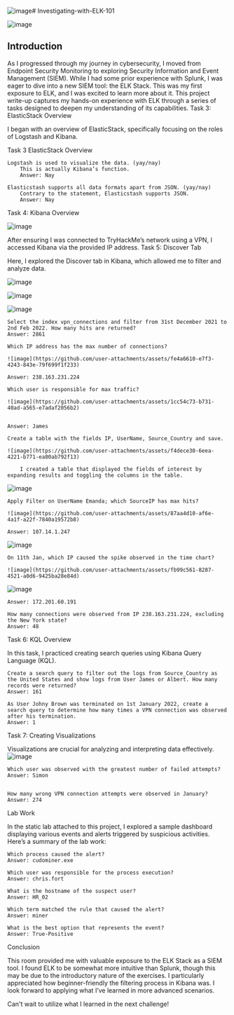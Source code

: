 ![image](https://github.com/user-attachments/assets/5329459b-e1f6-407a-939c-e834aa5f7a74)# Investigating-with-ELK-101

![image](https://github.com/user-attachments/assets/7ab5c6ec-f157-45e5-9840-85a9f025dce7)


## Introduction

As I progressed through my journey in cybersecurity, I moved from Endpoint Security Monitoring to exploring Security Information and Event Management (SIEM). While I had some prior experience with Splunk, I was eager to dive into a new SIEM tool: the ELK Stack. This was my first exposure to ELK, and I was excited to learn more about it. This project write-up captures my hands-on experience with ELK through a series of tasks designed to deepen my understanding of its capabilities.
Task 3: ElasticStack Overview

I began with an overview of ElasticStack, specifically focusing on the roles of Logstash and Kibana.

Task 3 ElasticStack Overview

    Logstash is used to visualize the data. (yay/nay)
        This is actually Kibana’s function.
        Answer: Nay

    Elasticstash supports all data formats apart from JSON. (yay/nay)
        Contrary to the statement, Elasticstash supports JSON.
        Answer: Nay

Task 4: Kibana Overview

![image](https://github.com/user-attachments/assets/deb9ae89-cdff-4618-beb6-b6f07166d9c9)

After ensuring I was connected to TryHackMe’s network using a VPN, I accessed Kibana via the provided IP address.
Task 5: Discover Tab

Here, I explored the Discover tab in Kibana, which allowed me to filter and analyze data.


![image](https://github.com/user-attachments/assets/5059370d-94cf-4681-a4d5-b55fd9be6ec8)

![image](https://github.com/user-attachments/assets/c374888e-238b-4955-a823-24c096bc20b8)

![image](https://github.com/user-attachments/assets/e5f3747d-95fd-430e-bd52-e09e5bedcd88)


    Select the index vpn_connections and filter from 31st December 2021 to 2nd Feb 2022. How many hits are returned?
    Answer: 2861

    Which IP address has the max number of connections?

    ![image](https://github.com/user-attachments/assets/fe4a6610-e7f3-4243-843e-79f699f1f233)

    Answer: 238.163.231.224

    Which user is responsible for max traffic?

    ![image](https://github.com/user-attachments/assets/1cc54c73-b731-40ad-a565-e7adaf2056b2)


    Answer: James

    Create a table with the fields IP, UserName, Source_Country and save.

    ![image](https://github.com/user-attachments/assets/f4dece30-6eea-4221-b771-ea80ab792f13)

        I created a table that displayed the fields of interest by expanding results and toggling the columns in the table.
        
![image](https://github.com/user-attachments/assets/33fa702a-c29d-4b31-bac7-742ddb0d8181)

    Apply Filter on UserName Emanda; which SourceIP has max hits?
    
    ![image](https://github.com/user-attachments/assets/87aa4d10-af6e-4a1f-a22f-7840a19572b8)

    Answer: 107.14.1.247

![image](https://github.com/user-attachments/assets/d1cdfdae-4f87-4764-b9b9-7e303d504ee5)


    On 11th Jan, which IP caused the spike observed in the time chart?

    ![image](https://github.com/user-attachments/assets/fb99c561-8287-4521-a0d6-9425ba28e84d)
![image](https://github.com/user-attachments/assets/398ad482-17b0-4823-94a0-557f3f745abf)

    Answer: 172.201.60.191

    How many connections were observed from IP 238.163.231.224, excluding the New York state?
    Answer: 48

Task 6: KQL Overview

In this task, I practiced creating search queries using Kibana Query Language (KQL).

    Create a search query to filter out the logs from Source_Country as the United States and show logs from User James or Albert. How many records were returned?
    Answer: 161

    As User Johny Brown was terminated on 1st January 2022, create a search query to determine how many times a VPN connection was observed after his termination.
    Answer: 1

Task 7: Creating Visualizations

Visualizations are crucial for analyzing and interpreting data effectively.
![image](https://github.com/user-attachments/assets/c94427c2-b04e-491c-bfb0-5fe4c8a5f4fc)

    Which user was observed with the greatest number of failed attempts?
    Answer: Simon


    How many wrong VPN connection attempts were observed in January?
    Answer: 274

Lab Work

In the static lab attached to this project, I explored a sample dashboard displaying various events and alerts triggered by suspicious activities. Here’s a summary of the lab work:

    Which process caused the alert?
    Answer: cudominer.exe

    Which user was responsible for the process execution?
    Answer: chris.fort

    What is the hostname of the suspect user?
    Answer: HR_02

    Which term matched the rule that caused the alert?
    Answer: miner

    What is the best option that represents the event?
    Answer: True-Positive

Conclusion

This room provided me with valuable exposure to the ELK Stack as a SIEM tool. I found ELK to be somewhat more intuitive than Splunk, though this may be due to the introductory nature of the exercises. I particularly appreciated how beginner-friendly the filtering process in Kibana was. I look forward to applying what I’ve learned in more advanced scenarios.

Can't wait to utilize what I learned in the next challenge!
